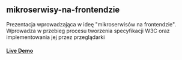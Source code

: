 ## mikroserwisy-na-frontendzie
Prezentacja wprowadzająca w ideę "mikroserwisów na frontendzie". Wprowadza w przebieg procesu tworzenia specyfikacji W3C oraz implementowania jej przez przeglądarki

#### [Live Demo](https://owlcode.github.io/mikroserwisy-na-frontendzie/)
